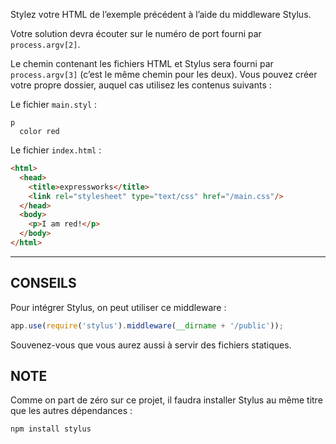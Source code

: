 Stylez votre HTML de l’exemple précédent à l’aide du middleware Stylus.

Votre solution devra écouter sur le numéro de port fourni par `process.argv[2]`.

Le chemin contenant les fichiers HTML et Stylus sera fourni par `process.argv[3]`
(c’est le même chemin pour les deux). Vous pouvez créer votre propre dossier,
auquel cas utilisez les contenus suivants :

Le fichier `main.styl` :

```stylus
p
  color red
```

Le fichier `index.html` :

```html
<html>
  <head>
    <title>expressworks</title>
    <link rel="stylesheet" type="text/css" href="/main.css"/>
  </head>
  <body>
    <p>I am red!</p>
  </body>
</html>
```

-----------------------------

## CONSEILS

Pour intégrer Stylus, on peut utiliser ce middleware :

```js
app.use(require('stylus').middleware(__dirname + '/public'));
```

Souvenez-vous que vous aurez aussi à servir des fichiers statiques.

## NOTE

Comme on part de zéro sur ce projet, il faudra installer Stylus au même
titre que les autres dépendances :

```sh
npm install stylus
```
